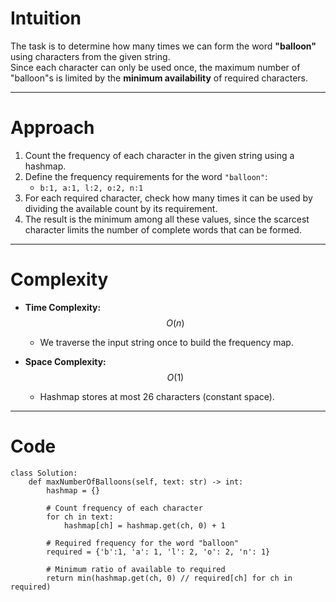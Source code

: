 # Intuition

The task is to determine how many times we can form the word **"balloon"** using characters from the given string.  
Since each character can only be used once, the maximum number of "balloon"s is limited by the **minimum availability** of required characters.

---

# Approach

1. Count the frequency of each character in the given string using a hashmap.
2. Define the frequency requirements for the word `"balloon"`:
   - `b:1, a:1, l:2, o:2, n:1`
3. For each required character, check how many times it can be used by dividing the available count by its requirement.
4. The result is the minimum among all these values, since the scarcest character limits the number of complete words that can be formed.

---

# Complexity

- **Time Complexity:** $$O(n)$$
  - We traverse the input string once to build the frequency map.

- **Space Complexity:** $$O(1)$$
  - Hashmap stores at most 26 characters (constant space).

---

# Code

```python3 []
class Solution:
    def maxNumberOfBalloons(self, text: str) -> int:
        hashmap = {}

        # Count frequency of each character
        for ch in text:
            hashmap[ch] = hashmap.get(ch, 0) + 1

        # Required frequency for the word "balloon"
        required = {'b':1, 'a': 1, 'l': 2, 'o': 2, 'n': 1}

        # Minimum ratio of available to required
        return min(hashmap.get(ch, 0) // required[ch] for ch in required)

```
